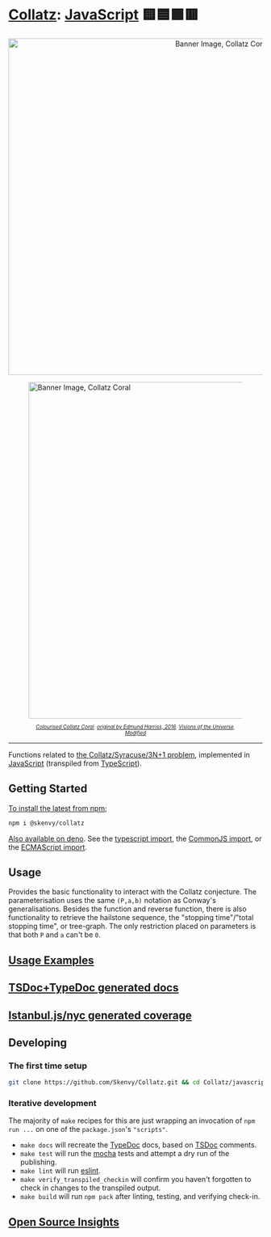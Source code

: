 # [Collatz](https://github.com/Skenvy/Collatz): [JavaScript](https://github.com/Skenvy/Collatz/tree/main/javascript) 🟨🟦🟩🟥
<p align="center"><img alt="Banner Image, Collatz Coral" src="https://raw.githubusercontent.com/wiki/Skenvy/Collatz/.meta/banners/modifications/_JavaScript.png" width=830 height=666/></p>
<p align="center"><figure>
  <img alt="Banner Image, Collatz Coral" src="https://raw.githubusercontent.com/wiki/Skenvy/Collatz/.meta/banners/modifications/_JavaScript.png" width=830 height=666>
  <figcaption><p style="color:grey;font-size:10px;font-style:italic;text-align:center">
    <a href="https://raw.githubusercontent.com/wiki/Skenvy/Collatz/.meta/banners/modifications/_JavaScript.png">Colourised Collatz Coral</a>; <a href="https://twitter.com/Gelada/status/846751901756653568">original by Edmund Harriss, 2016</a>, <a href="https://theexperimentpublishing.com/catalogs/fall-2016/visions-of-the-universe/">Visions of the Universe</a>, <a href="https://github.com/Skenvy/Collatz/blob/main/.meta/banners/README.md#generate-the-modifications">Modified</a>
  </p></figcaption>
</figure>

---
Functions related to [the Collatz/Syracuse/3N+1 problem](https://en.wikipedia.org/wiki/Collatz_conjecture), implemented in [JavaScript](https://tc39.es/ecma262/) (transpiled from [TypeScript](https://www.typescriptlang.org/)).
## Getting Started
[To install the latest from npm](https://www.npmjs.com/package/@skenvy/collatz);
```sh
npm i @skenvy/collatz
```
[Also available on deno](https://deno.land/x/collatz). See the [typescript import](https://deno.land/x/collatz/src/index.ts), the [CommonJS import](https://deno.land/x/collatz/lib/cjs/index.js), or the [ECMAScript import](https://deno.land/x/collatz/lib/esm/index.mjs).
## Usage
Provides the basic functionality to interact with the Collatz conjecture.
The parameterisation uses the same `(P,a,b)` notation as Conway's generalisations.
Besides the function and reverse function, there is also functionality to retrieve the hailstone sequence, the "stopping time"/"total stopping time", or tree-graph. 
The only restriction placed on parameters is that both `P` and `a` can't be `0`.
## [Usage Examples]()
## [TSDoc+TypeDoc generated docs](https://skenvy.github.io/Collatz/javascript)
## [Istanbul.js/nyc generated coverage](https://skenvy.github.io/Collatz/javascript/coverage)
## Developing
### The first time setup
```sh
git clone https://github.com/Skenvy/Collatz.git && cd Collatz/javascript && make install_npm && make setup
```
### Iterative development
The majority of `make` recipes for this are just wrapping an invocation of `npm run ...` on one of the `package.json`'s `"scripts"`.
* `make docs` will recreate the [TypeDoc](https://typedoc.org/) docs, based on [TSDoc](https://tsdoc.org/) comments.
* `make test` will run the [mocha](https://mochajs.org/) tests and attempt a dry run of the publishing.
* `make lint` will run [eslint](https://eslint.org/).
* `make verify_transpiled_checkin` will confirm you haven't forgotten to check in changes to the transpiled output.
* `make build` will run `npm pack` after linting, testing, and verifying check-in.
## [Open Source Insights](https://deps.dev/npm/%40skenvy%2Fcollatz)
